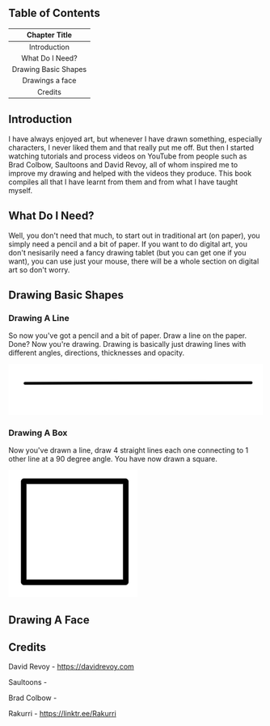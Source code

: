 ## Table of Contents

| Chapter Title        |
|:--------------------:|
| Introduction         |
| What Do I Need?      |
| Drawing Basic Shapes |
| Drawings a face      |
| Credits              |

## Introduction

I have always enjoyed art, but whenever I have drawn something, especially characters, I never liked them and that really put me off. But then I started watching tutorials and process videos on YouTube from people such as Brad Colbow, Saultoons and David Revoy, all of whom inspired me to improve my drawing and helped with the videos they produce. This book compiles all that I have learnt from them and from what I have taught myself.

## What Do I Need?

Well, you don't need that much, to start out in traditional art (on paper), you simply need a pencil and a bit of paper. If you want to do digital art, you don't nesisarily need a fancy drawing tablet (but you can get one if you want), you can use just your mouse, there will be a whole section on digital art so don't worry.

## Drawing Basic Shapes

### Drawing A Line

So now you've got a pencil and a bit of paper. Draw a line on the paper. Done? Now you're drawing. Drawing is basically just drawing lines with different angles, directions, thicknesses and opacity.

![Image of a line](assets/line.png)


### Drawing A Box

Now you've drawn a line, draw 4 straight lines each one connecting to 1 other line at a 90 degree angle. You have now drawn a square.

 ![Drawing of a box](assets/box.png)


## Drawing A Face




## Credits
David Revoy - https://davidrevoy.com

Saultoons - 

Brad Colbow - 

Rakurri - https://linktr.ee/Rakurri